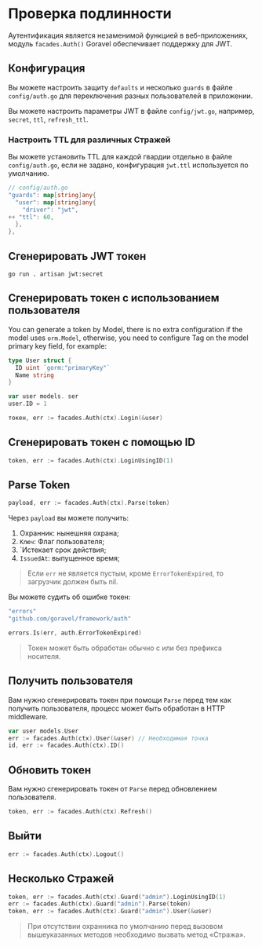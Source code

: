 # Проверка подлинности

Аутентификация является незаменимой функцией в веб-приложениях, модуль `facades.Auth()` Goravel обеспечивает поддержку
для JWT.

## Конфигурация

Вы можете настроить защиту `defaults` и несколько `guards` в файле `config/auth.go` для переключения разных пользователей
в приложении.

Вы можете настроить параметры JWT в файле `config/jwt.go`, например, `secret`, `ttl`, `refresh_ttl`.

### Настроить TTL для различных Стражей

Вы можете установить TTL для каждой гвардии отдельно в файле `config/auth.go`, если не задано, конфигурация `jwt.ttl` используется
по умолчанию.

```go
// config/auth.go
"guards": map[string]any{
  "user": map[string]any{
    "driver": "jwt",
++ "ttl": 60,
  },
},
```

## Сгенерировать JWT токен

```shell
go run . artisan jwt:secret
```

## Сгенерировать токен с использованием пользователя

You can generate a token by Model, there is no extra configuration if the model uses `orm.Model`, otherwise, you need to
configure Tag on the model primary key field, for example:

```go
type User struct {
  ID uint `gorm:"primaryKey"`
  Name string
}

var user models. ser
user.ID = 1

токен, err := facades.Auth(ctx).Login(&user)
```

## Сгенерировать токен с помощью ID

```go
token, err := facades.Auth(ctx).LoginUsingID(1)
```

## Parse Token

```go
payload, err := facades.Auth(ctx).Parse(token)
```

Через `payload` вы можете получить:

1. Охранник: нынешняя охрана;
2. `Ключ`: Флаг пользователя;
3. \`Истекает срок действия;
4. `IssuedAt`: выпущенное время;

> Если `err` не является пустым, кроме `ErrorTokenExpired`, то загрузчик должен быть nil.

Вы можете судить об ошибке токен:

```go
"errors"
"github.com/goravel/framework/auth"

errors.Is(err, auth.ErrorTokenExpired)
```

> Токен может быть обработан обычно с или без префикса носителя.

## Получить пользователя

Вам нужно сгенерировать токен при помощи `Parse` перед тем как получить пользователя, процесс может быть обработан в HTTP middleware.

```go
var user models.User
err := facades.Auth(ctx).User(&user) // Необходимая точка
id, err := facades.Auth(ctx).ID()
```

## Обновить токен

Вам нужно сгенерировать токен от `Parse` перед обновлением пользователя.

```go
token, err := facades.Auth(ctx).Refresh()
```

## Выйти

```go
err := facades.Auth(ctx).Logout()
```

## Несколько Стражей

```go
token, err := facades.Auth(ctx).Guard("admin").LoginUsingID(1)
err := facades.Auth(ctx).Guard("admin").Parse(token)
token, err := facades.Auth(ctx).Guard("admin").User(&user)
```

> При отсутствии охранника по умолчанию перед вызовом вышеуказанных методов необходимо вызвать метод «Стража».

